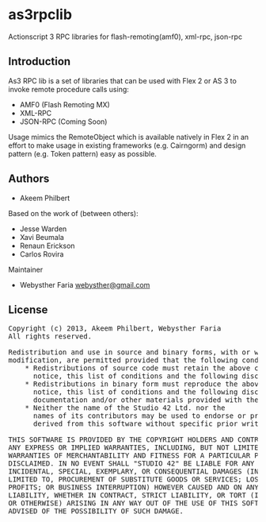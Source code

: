 as3rpclib
==========

Actionscript 3 RPC libraries for flash-remoting(amf0), xml-rpc, json-rpc

Introduction
------------

As3 RPC lib is a set of libraries that can be used with Flex 2 or AS 3 to invoke remote procedure calls using:

 * AMF0 (Flash Remoting MX)
 * XML-RPC
 * JSON-RPC (Coming Soon)

Usage mimics the RemoteObject which is available natively in Flex 2 in an effort to make usage in existing frameworks (e.g. Cairngorm) and design pattern (e.g. Token pattern) easy as possible.

Authors
-------

 * Akeem Philbert

Based on the work of (between others):

 * Jesse Warden
 * Xavi Beumala
 * Renaun Erickson
 * Carlos Rovira

Maintainer

 * Webysther Faria <webysther@gmail.com>

License
-------

<pre>
Copyright (c) 2013, Akeem Philbert, Webysther Faria
All rights reserved.

Redistribution and use in source and binary forms, with or without
modification, are permitted provided that the following conditions are met:
    * Redistributions of source code must retain the above copyright
      notice, this list of conditions and the following disclaimer.
    * Redistributions in binary form must reproduce the above copyright
      notice, this list of conditions and the following disclaimer in the
      documentation and/or other materials provided with the distribution.
    * Neither the name of the Studio 42 Ltd. nor the
      names of its contributors may be used to endorse or promote products
      derived from this software without specific prior written permission.

THIS SOFTWARE IS PROVIDED BY THE COPYRIGHT HOLDERS AND CONTRIBUTORS "AS IS" AND
ANY EXPRESS OR IMPLIED WARRANTIES, INCLUDING, BUT NOT LIMITED TO, THE IMPLIED
WARRANTIES OF MERCHANTABILITY AND FITNESS FOR A PARTICULAR PURPOSE ARE
DISCLAIMED. IN NO EVENT SHALL "STUDIO 42" BE LIABLE FOR ANY DIRECT, INDIRECT,
INCIDENTAL, SPECIAL, EXEMPLARY, OR CONSEQUENTIAL DAMAGES (INCLUDING, BUT NOT
LIMITED TO, PROCUREMENT OF SUBSTITUTE GOODS OR SERVICES; LOSS OF USE, DATA, OR
PROFITS; OR BUSINESS INTERRUPTION) HOWEVER CAUSED AND ON ANY THEORY OF
LIABILITY, WHETHER IN CONTRACT, STRICT LIABILITY, OR TORT (INCLUDING NEGLIGENCE
OR OTHERWISE) ARISING IN ANY WAY OUT OF THE USE OF THIS SOFTWARE, EVEN IF
ADVISED OF THE POSSIBILITY OF SUCH DAMAGE.
</pre>
